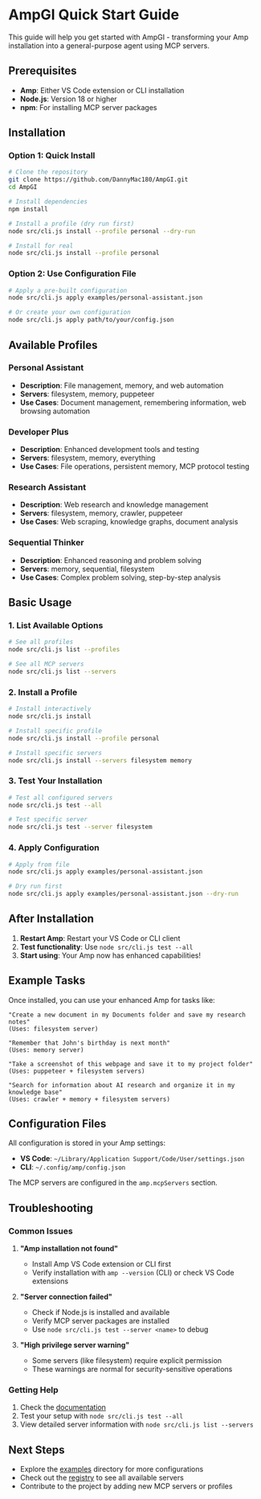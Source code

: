 # AmpGI Quick Start Guide

This guide will help you get started with AmpGI - transforming your Amp installation into a general-purpose agent using MCP servers.

## Prerequisites

- **Amp**: Either VS Code extension or CLI installation
- **Node.js**: Version 18 or higher
- **npm**: For installing MCP server packages

## Installation

### Option 1: Quick Install

```bash
# Clone the repository
git clone https://github.com/DannyMac180/AmpGI.git
cd AmpGI

# Install dependencies
npm install

# Install a profile (dry run first)
node src/cli.js install --profile personal --dry-run

# Install for real
node src/cli.js install --profile personal
```

### Option 2: Use Configuration File

```bash
# Apply a pre-built configuration
node src/cli.js apply examples/personal-assistant.json

# Or create your own configuration
node src/cli.js apply path/to/your/config.json
```

## Available Profiles

### Personal Assistant
- **Description**: File management, memory, and web automation
- **Servers**: filesystem, memory, puppeteer
- **Use Cases**: Document management, remembering information, web browsing automation

### Developer Plus
- **Description**: Enhanced development tools and testing
- **Servers**: filesystem, memory, everything
- **Use Cases**: File operations, persistent memory, MCP protocol testing

### Research Assistant
- **Description**: Web research and knowledge management
- **Servers**: filesystem, memory, crawler, puppeteer
- **Use Cases**: Web scraping, knowledge graphs, document analysis

### Sequential Thinker
- **Description**: Enhanced reasoning and problem solving
- **Servers**: memory, sequential, filesystem
- **Use Cases**: Complex problem solving, step-by-step analysis

## Basic Usage

### 1. List Available Options

```bash
# See all profiles
node src/cli.js list --profiles

# See all MCP servers
node src/cli.js list --servers
```

### 2. Install a Profile

```bash
# Install interactively
node src/cli.js install

# Install specific profile
node src/cli.js install --profile personal

# Install specific servers
node src/cli.js install --servers filesystem memory
```

### 3. Test Your Installation

```bash
# Test all configured servers
node src/cli.js test --all

# Test specific server
node src/cli.js test --server filesystem
```

### 4. Apply Configuration

```bash
# Apply from file
node src/cli.js apply examples/personal-assistant.json

# Dry run first
node src/cli.js apply examples/personal-assistant.json --dry-run
```

## After Installation

1. **Restart Amp**: Restart your VS Code or CLI client
2. **Test functionality**: Use `node src/cli.js test --all`
3. **Start using**: Your Amp now has enhanced capabilities!

## Example Tasks

Once installed, you can use your enhanced Amp for tasks like:

```
"Create a new document in my Documents folder and save my research notes"
(Uses: filesystem server)

"Remember that John's birthday is next month"
(Uses: memory server)

"Take a screenshot of this webpage and save it to my project folder"
(Uses: puppeteer + filesystem servers)

"Search for information about AI research and organize it in my knowledge base"
(Uses: crawler + memory + filesystem servers)
```

## Configuration Files

All configuration is stored in your Amp settings:

- **VS Code**: `~/Library/Application Support/Code/User/settings.json`
- **CLI**: `~/.config/amp/config.json`

The MCP servers are configured in the `amp.mcpServers` section.

## Troubleshooting

### Common Issues

1. **"Amp installation not found"**
   - Install Amp VS Code extension or CLI first
   - Verify installation with `amp --version` (CLI) or check VS Code extensions

2. **"Server connection failed"**
   - Check if Node.js is installed and available
   - Verify MCP server packages are installed
   - Use `node src/cli.js test --server <name>` to debug

3. **"High privilege server warning"**
   - Some servers (like filesystem) require explicit permission
   - These warnings are normal for security-sensitive operations

### Getting Help

1. Check the [documentation](docs/)
2. Test your setup with `node src/cli.js test --all`
3. View detailed server information with `node src/cli.js list --servers`

## Next Steps

- Explore the [examples](examples/) directory for more configurations
- Check out the [registry](src/registry.js) to see all available servers
- Contribute to the project by adding new MCP servers or profiles
